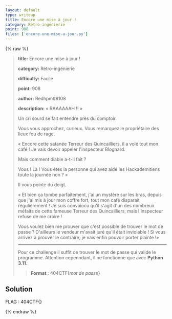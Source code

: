 ```yaml
---
layout: default
type: writeup
title: Encore une mise à jour !
category: Rétro-ingénierie
point: 908
files: ['encore-une-mise-a-jour.py']
---
```


{% raw %}
> **title:** Encore une mise à jour !
>
> **category:** Rétro-ingénierie
>
> **difficulty:** Facile
>
> **point:** 908
>
> **author:** Redhpm#8108
>
> **description:**
> « RAAAAAAH !! »
> 
> Un cri sourd se fait entendre près du comptoir.
> 
> Vous vous approchez, curieux. Vous remarquez le propriétaire des lieux fou de rage.
> 
> « Encore cette satanée Terreur des Quincailliers, il a volé tout mon café ! Je vais devoir appeler l'inspecteur Blognard.
> 
> Mais comment diable a-t-il fait ? 
> 
> Vous ! Là ! Vous êtes la personne qui avez aidé les Hackademitiens toute la journée non ? » 
> 
> Il vous pointe du doigt.
> 
> « Et bien ça tombe parfaitement, j'ai un mystère sur les bras, depuis que j'ai mis à jour mon coffre fort, tout mon café disparait régulièrement ! Je suis convaincu qu'il s'agit d'un des nombreux méfaits de cette fameuse Terreur des Quincailliers, mais l'inspecteur refuse de me croire !
> 
> Vous voulez bien me prouver que c'est possible de trouver le mot de passe ? D'ailleurs le vendeur m'avait juré qu'il était inviolable ! Si vous arrivez à prouver le contraire, je vais enfin pouvoir porter plainte !»
> 
> ***
> 
> Pour ce challenge il suffit de trouver le mot de passe qui valide le programme. Attention cepenndant, il ne fonctionne que avec **Python 3.11**.
> 
> > **Format** : 404CTF{*mot de passe*}

## Solution


<span class="flag">FLAG : 404CTF{}</span>

{% endraw %}